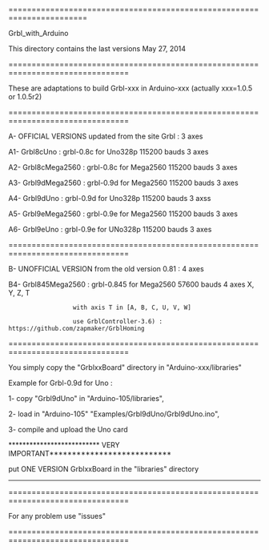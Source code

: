 =======================================================================

Grbl_with_Arduino

This directory contains the last versions  May 27, 2014

================================================================================

These are adaptations to build Grbl-xxx in Arduino-xxx (actually xxx=1.0.5 or 1.0.5r2)

================================================================================

A- OFFICIAL VERSIONS updated from the site Grbl : 3 axes

A1- Grbl8cUno       : grbl-0.8c for Uno328p 115200 bauds  3 axes

A2- Grbl8cMega2560  : grbl-0.8c for Mega2560 115200 bauds  3 axes

A3- Grbl9dMega2560  : grbl-0.9d for Mega2560 115200 bauds  3 axes

A4- Grbl9dUno       : grbl-0.9d for Uno328p 115200 bauds  3 axss

A5- Grbl9eMega2560  : grbl-0.9e for Mega2560 115200 bauds  3 axes

A6- Grbl9eUno       : grbl-0.9e for UNo328p 115200 bauds  3 axes


================================================================================

B- UNOFFICIAL VERSION from the old version 0.81 : 4 axes


B4- Grbl845Mega2560 : grbl-0.845 for Mega2560 57600 bauds  4 axes  X, Y, Z, T
                      
                      with axis T in [A, B, C, U, V, W]
                      
                      use GrblController-3.6) : https://github.com/zapmaker/GrblHoming
                      
================================================================================

You simply copy the "GrblxxBoard" directory in "Arduino-xxx/libraries"

Example for Grbl-0.9d for Uno :

1- copy "Grbl9dUno" in "Arduino-105/libraries",

2- load in "Arduino-105" "Examples/Grbl9dUno/Grbl9dUno.ino",

3- compile and upload the Uno card

************************** VERY IMPORTANT***************************

put ONE VERSION GrblxxBoard in the "libraries" directory

********************************************************************

================================================================================

For any problem use "issues"

================================================================================






